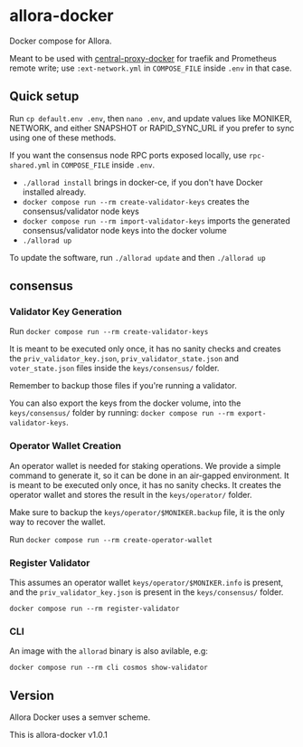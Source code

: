 # allora-docker

Docker compose for Allora.

Meant to be used with [central-proxy-docker](https://github.com/CryptoManufaktur-io/central-proxy-docker) for traefik
and Prometheus remote write; use `:ext-network.yml` in `COMPOSE_FILE` inside `.env` in that case.

## Quick setup

Run `cp default.env .env`, then `nano .env`, and update values like MONIKER, NETWORK, and either SNAPSHOT or RAPID_SYNC_URL if you prefer to sync using one of these methods.

If you want the consensus node RPC ports exposed locally, use `rpc-shared.yml` in `COMPOSE_FILE` inside `.env`.

- `./allorad install` brings in docker-ce, if you don't have Docker installed already.
- `docker compose run --rm create-validator-keys` creates the consensus/validator node keys
- `docker compose run --rm import-validator-keys` imports the generated consensus/validator node keys into the docker volume
- `./allorad up`

To update the software, run `./allorad update` and then `./allorad up`

## consensus

### Validator Key Generation

Run `docker compose run --rm create-validator-keys`

It is meant to be executed only once, it has no sanity checks and creates the `priv_validator_key.json`, `priv_validator_state.json` and `voter_state.json` files inside the `keys/consensus/` folder.

Remember to backup those files if you're running a validator.

You can also export the keys from the docker volume, into the `keys/consensus/` folder by running: `docker compose run --rm export-validator-keys`.

### Operator Wallet Creation

An operator wallet is needed for staking operations. We provide a simple command to generate it, so it can be done in an air-gapped environment. It is meant to be executed only once, it has no sanity checks. It creates the operator wallet and stores the result in the `keys/operator/` folder.

Make sure to backup the `keys/operator/$MONIKER.backup` file, it is the only way to recover the wallet.

Run `docker compose run --rm create-operator-wallet`

### Register Validator

This assumes an operator wallet `keys/operator/$MONIKER.info` is present, and the `priv_validator_key.json` is present in the `keys/consensus/` folder.

`docker compose run --rm register-validator`

### CLI

An image with the `allorad` binary is also avilable, e.g:

`docker compose run --rm cli cosmos show-validator`

## Version

Allora Docker uses a semver scheme.

This is allora-docker v1.0.1
